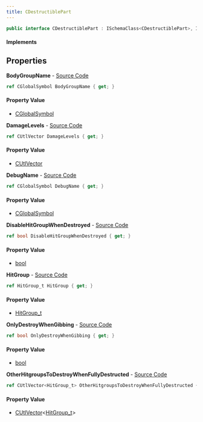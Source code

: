 ```yaml
---
title: CDestructiblePart
---
```


```csharp
public interface CDestructiblePart : ISchemaClass<CDestructiblePart>, ISchemaField, ISchemaClass, INativeHandle
```

#### Implements

## Properties

**BodyGroupName** - [Source Code](https://github.com/swiftly-solution/swiftlys2/blob/main/managed/src/SwiftlyS2.Generated/Schemas/Interfaces/CDestructiblePart.cs#L26)

```csharp
ref CGlobalSymbol BodyGroupName { get; }
```

#### Property Value

- [CGlobalSymbol](/docs/api/shared/natives/cglobalsymbol)

**DamageLevels** - [Source Code](https://github.com/swiftly-solution/swiftlys2/blob/main/managed/src/SwiftlyS2.Generated/Schemas/Interfaces/CDestructiblePart.cs#L29)

```csharp
ref CUtlVector DamageLevels { get; }
```

#### Property Value

- [CUtlVector](/docs/api/shared/natives/cutlvector)

**DebugName** - [Source Code](https://github.com/swiftly-solution/swiftlys2/blob/main/managed/src/SwiftlyS2.Generated/Schemas/Interfaces/CDestructiblePart.cs#L16)

```csharp
ref CGlobalSymbol DebugName { get; }
```

#### Property Value

- [CGlobalSymbol](/docs/api/shared/natives/cglobalsymbol)

**DisableHitGroupWhenDestroyed** - [Source Code](https://github.com/swiftly-solution/swiftlys2/blob/main/managed/src/SwiftlyS2.Generated/Schemas/Interfaces/CDestructiblePart.cs#L20)

```csharp
ref bool DisableHitGroupWhenDestroyed { get; }
```

#### Property Value

- [bool](https://learn.microsoft.com/dotnet/api/system.boolean)

**HitGroup** - [Source Code](https://github.com/swiftly-solution/swiftlys2/blob/main/managed/src/SwiftlyS2.Generated/Schemas/Interfaces/CDestructiblePart.cs#L18)

```csharp
ref HitGroup_t HitGroup { get; }
```

#### Property Value

- [HitGroup_t](/docs/api/shared/schemadefinitions/hitgroup_t)

**OnlyDestroyWhenGibbing** - [Source Code](https://github.com/swiftly-solution/swiftlys2/blob/main/managed/src/SwiftlyS2.Generated/Schemas/Interfaces/CDestructiblePart.cs#L24)

```csharp
ref bool OnlyDestroyWhenGibbing { get; }
```

#### Property Value

- [bool](https://learn.microsoft.com/dotnet/api/system.boolean)

**OtherHitgroupsToDestroyWhenFullyDestructed** - [Source Code](https://github.com/swiftly-solution/swiftlys2/blob/main/managed/src/SwiftlyS2.Generated/Schemas/Interfaces/CDestructiblePart.cs#L22)

```csharp
ref CUtlVector<HitGroup_t> OtherHitgroupsToDestroyWhenFullyDestructed { get; }
```

#### Property Value

- [CUtlVector](/docs/api/shared/natives/cutlvector-1)<[HitGroup_t](/docs/api/shared/schemadefinitions/hitgroup_t)>

